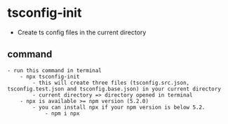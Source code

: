 # tsconfig-init
- Create ts config files in the current directory


## command
    - run this command in terminal
        - npx tsconfig-init
            - this will create three files (tsconfig.src.json, tsconfig.test.json and tsconfig.base.json) in your current directory
            - current directory => directory opened in terminal
        - npx is available >= npm version (5.2.0)
            - you can install npx if your npm version is below 5.2.
                - npm i npx

